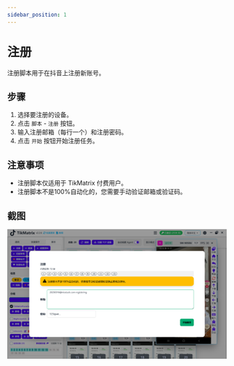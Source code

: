 ```yaml
---
sidebar_position: 1
---
```


# 注册

注册脚本用于在抖音上注册新账号。

## 步骤

1. 选择要注册的设备。
2. 点击 `脚本` - `注册` 按钮。
3. 输入注册邮箱（每行一个）和注册密码。
4. 点击 `开始` 按钮开始注册任务。

## 注意事项

* 注册脚本仅适用于 TikMatrix 付费用户。
* 注册脚本不是100%自动化的，您需要手动验证邮箱或验证码。

## 截图

![注册](../img/register.png)
